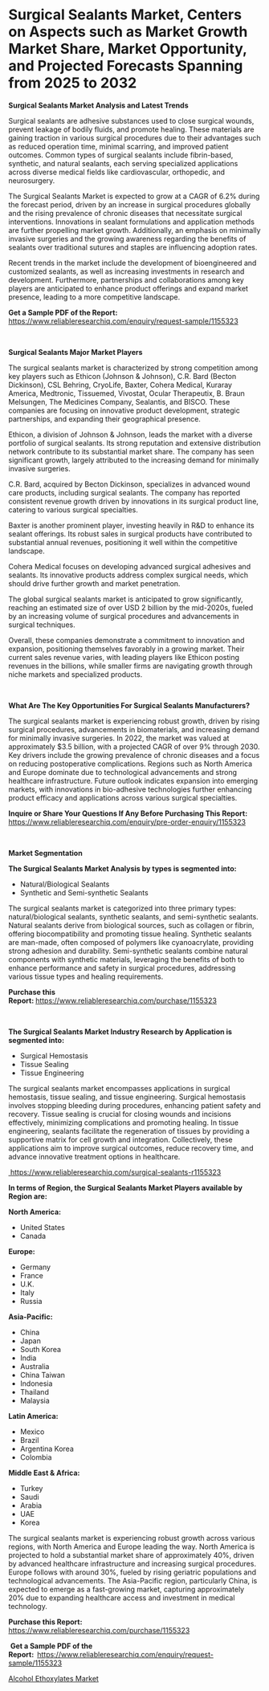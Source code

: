 <p><h1>Surgical Sealants Market, Centers on Aspects such as Market Growth Market Share, Market Opportunity, and Projected Forecasts Spanning from 2025 to 2032</h1></p><p><strong>Surgical Sealants Market Analysis and Latest Trends</strong></p>
<p><p>Surgical sealants are adhesive substances used to close surgical wounds, prevent leakage of bodily fluids, and promote healing. These materials are gaining traction in various surgical procedures due to their advantages such as reduced operation time, minimal scarring, and improved patient outcomes. Common types of surgical sealants include fibrin-based, synthetic, and natural sealants, each serving specialized applications across diverse medical fields like cardiovascular, orthopedic, and neurosurgery.</p><p>The Surgical Sealants Market is expected to grow at a CAGR of 6.2% during the forecast period, driven by an increase in surgical procedures globally and the rising prevalence of chronic diseases that necessitate surgical interventions. Innovations in sealant formulations and application methods are further propelling market growth. Additionally, an emphasis on minimally invasive surgeries and the growing awareness regarding the benefits of sealants over traditional sutures and staples are influencing adoption rates.</p><p>Recent trends in the market include the development of bioengineered and customized sealants, as well as increasing investments in research and development. Furthermore, partnerships and collaborations among key players are anticipated to enhance product offerings and expand market presence, leading to a more competitive landscape.</p></p>
<p><strong>Get a Sample PDF of the Report:&nbsp;</strong> <a href="https://www.reliableresearchiq.com/enquiry/request-sample/1155323?utm_campaign=3073&utm_medium=2&utm_source=Github&utm_content=ia&utm_term=01042025&utm_id=surgical-sealants">https://www.reliableresearchiq.com/enquiry/request-sample/1155323</a></p>
<p>&nbsp;</p>
<p><strong>Surgical Sealants Major Market Players</strong></p>
<p><p>The surgical sealants market is characterized by strong competition among key players such as Ethicon (Johnson & Johnson), C.R. Bard (Becton Dickinson), CSL Behring, CryoLife, Baxter, Cohera Medical, Kuraray America, Medtronic, Tissuemed, Vivostat, Ocular Therapeutix, B. Braun Melsungen, The Medicines Company, Sealantis, and BISCO. These companies are focusing on innovative product development, strategic partnerships, and expanding their geographical presence.</p><p>Ethicon, a division of Johnson & Johnson, leads the market with a diverse portfolio of surgical sealants. Its strong reputation and extensive distribution network contribute to its substantial market share. The company has seen significant growth, largely attributed to the increasing demand for minimally invasive surgeries.</p><p>C.R. Bard, acquired by Becton Dickinson, specializes in advanced wound care products, including surgical sealants. The company has reported consistent revenue growth driven by innovations in its surgical product line, catering to various surgical specialties.</p><p>Baxter is another prominent player, investing heavily in R&D to enhance its sealant offerings. Its robust sales in surgical products have contributed to substantial annual revenues, positioning it well within the competitive landscape.</p><p>Cohera Medical focuses on developing advanced surgical adhesives and sealants. Its innovative products address complex surgical needs, which should drive further growth and market penetration.</p><p>The global surgical sealants market is anticipated to grow significantly, reaching an estimated size of over USD 2 billion by the mid-2020s, fueled by an increasing volume of surgical procedures and advancements in surgical techniques.</p><p>Overall, these companies demonstrate a commitment to innovation and expansion, positioning themselves favorably in a growing market. Their current sales revenue varies, with leading players like Ethicon posting revenues in the billions, while smaller firms are navigating growth through niche markets and specialized products.</p></p>
<p>&nbsp;</p>
<p><strong>What Are The Key Opportunities For Surgical Sealants Manufacturers?</strong></p>
<p><p>The surgical sealants market is experiencing robust growth, driven by rising surgical procedures, advancements in biomaterials, and increasing demand for minimally invasive surgeries. In 2022, the market was valued at approximately $3.5 billion, with a projected CAGR of over 9% through 2030. Key drivers include the growing prevalence of chronic diseases and a focus on reducing postoperative complications. Regions such as North America and Europe dominate due to technological advancements and strong healthcare infrastructure. Future outlook indicates expansion into emerging markets, with innovations in bio-adhesive technologies further enhancing product efficacy and applications across various surgical specialties.</p></p>
<p><strong>Inquire or Share Your Questions If Any Before Purchasing This Report:</strong> <a href="https://www.reliableresearchiq.com/enquiry/pre-order-enquiry/1155323?utm_campaign=3073&utm_medium=2&utm_source=Github&utm_content=ia&utm_term=01042025&utm_id=surgical-sealants">https://www.reliableresearchiq.com/enquiry/pre-order-enquiry/1155323</a></p>
<p>&nbsp;</p>
<p><strong>Market Segmentation</strong></p>
<p><strong>The Surgical Sealants Market Analysis by types is segmented into:</strong></p>
<p><ul><li>Natural/Biological Sealants</li><li>Synthetic and Semi-synthetic Sealants</li></ul></p>
<p><p>The surgical sealants market is categorized into three primary types: natural/biological sealants, synthetic sealants, and semi-synthetic sealants. Natural sealants derive from biological sources, such as collagen or fibrin, offering biocompatibility and promoting tissue healing. Synthetic sealants are man-made, often composed of polymers like cyanoacrylate, providing strong adhesion and durability. Semi-synthetic sealants combine natural components with synthetic materials, leveraging the benefits of both to enhance performance and safety in surgical procedures, addressing various tissue types and healing requirements.</p></p>
<p><strong>Purchase this Report:&nbsp;</strong><a href="https://www.reliableresearchiq.com/purchase/1155323?utm_campaign=3073&utm_medium=2&utm_source=Github&utm_content=ia&utm_term=01042025&utm_id=surgical-sealants">https://www.reliableresearchiq.com/purchase/1155323</a></p>
<p>&nbsp;</p>
<p><strong>The Surgical Sealants Market Industry Research by Application is segmented into:</strong></p>
<p><ul><li>Surgical Hemostasis</li><li>Tissue Sealing</li><li>Tissue Engineering</li></ul></p>
<p><p>The surgical sealants market encompasses applications in surgical hemostasis, tissue sealing, and tissue engineering. Surgical hemostasis involves stopping bleeding during procedures, enhancing patient safety and recovery. Tissue sealing is crucial for closing wounds and incisions effectively, minimizing complications and promoting healing. In tissue engineering, sealants facilitate the regeneration of tissues by providing a supportive matrix for cell growth and integration. Collectively, these applications aim to improve surgical outcomes, reduce recovery time, and advance innovative treatment options in healthcare.</p></p>
<p><a href="https://www.reliableresearchiq.com/surgical-sealants-r1155323?utm_campaign=3073&utm_medium=2&utm_source=Github&utm_content=ia&utm_term=01042025&utm_id=surgical-sealants">&nbsp;https://www.reliableresearchiq.com/surgical-sealants-r1155323</a></p>
<p><strong>In terms of Region, the Surgical Sealants Market Players available by Region are:</strong></p>
<p>
    <p> <strong> North America: </strong>
        <ul>
            <li>United States</li>
            <li>Canada</li>
        </ul>
        </p> 
    <p> <strong> Europe: </strong>
        <ul>
            <li>Germany</li>
            <li>France</li>
            <li>U.K.</li>
            <li>Italy</li>
            <li>Russia</li>
        </ul>
        </p> 
    <p> <strong> Asia-Pacific: </strong>
        <ul>
            <li>China</li>
            <li>Japan</li>
            <li>South Korea</li>
            <li>India</li>
            <li>Australia</li>
            <li>China Taiwan</li>
            <li>Indonesia</li>
            <li>Thailand</li>
            <li>Malaysia</li>
        </ul>
        </p> 
    <p> <strong> Latin America: </strong>
        <ul>
            <li>Mexico</li>
            <li>Brazil</li>
            <li>Argentina Korea</li>
            <li>Colombia</li>
        </ul>
        </p> 
    <p> <strong> Middle East & Africa: </strong>
        <ul>
            <li>Turkey</li>
            <li>Saudi</li>
            <li>Arabia</li>
            <li>UAE</li>
            <li>Korea</li>
        </ul>
    </p>
    </p>
<p><p>The surgical sealants market is experiencing robust growth across various regions, with North America and Europe leading the way. North America is projected to hold a substantial market share of approximately 40%, driven by advanced healthcare infrastructure and increasing surgical procedures. Europe follows with around 30%, fueled by rising geriatric populations and technological advancements. The Asia-Pacific region, particularly China, is expected to emerge as a fast-growing market, capturing approximately 20% due to expanding healthcare access and investment in medical technology.</p></p>
<p><strong>Purchase this Report: </strong><a href="https://www.reliableresearchiq.com/purchase/1155323?utm_campaign=3073&utm_medium=2&utm_source=Github&utm_content=ia&utm_term=01042025&utm_id=surgical-sealants">https://www.reliableresearchiq.com/purchase/1155323</a></p>
<p>&nbsp;<strong>Get a Sample PDF of the Report:&nbsp;&nbsp;</strong><a href="https://www.reliableresearchiq.com/enquiry/request-sample/1155323?utm_campaign=3073&utm_medium=2&utm_source=Github&utm_content=ia&utm_term=01042025&utm_id=surgical-sealants">https://www.reliableresearchiq.com/enquiry/request-sample/1155323</a></p>
<p><strong></strong></p>
<p><p><a href="https://github.com/osamhcombre/Market-Research-Report-List-1/blob/main/alcohol-ethoxylates-market.md?utm_campaign=3073&utm_medium=2&utm_source=Github&utm_content=ia&utm_term=01042025&utm_id=surgical-sealants">Alcohol Ethoxylates Market</a></p></p>